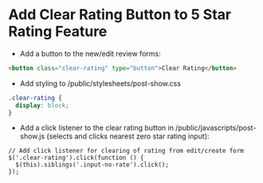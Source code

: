 # Add Clear Rating Button to 5 Star Rating Feature

- Add a button to the new/edit review forms:
```HTML
<button class="clear-rating" type="button">Clear Rating</button>
```

- Add styling to /public/stylesheets/post-show.css
```CSS
.clear-rating {
  display: block;
}
```
- Add a click listener to the clear rating button in /public/javascripts/post-show.js (selects and clicks nearest zero star rating input):
```JS
// Add click listener for clearing of rating from edit/create form
$('.clear-rating').click(function () {
  $(this).siblings('.input-no-rate').click();
});
```